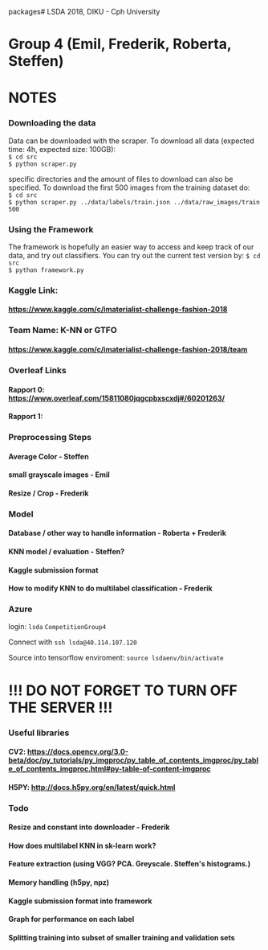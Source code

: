 packages# LSDA
2018, DIKU - Cph University

# Group 4 (Emil, Frederik, Roberta, Steffen)

# NOTES

### Downloading the data
Data can be downloaded with the scraper. To download all data (expected time: 4h, expected size: 100GB):  
`$ cd src`  
`$ python scraper.py`  
  
specific directories and the amount of files to download can also be specified. To download the first 500 images from the training dataset do:  
`$ cd src`  
`$ python scraper.py ../data/labels/train.json ../data/raw_images/train 500`

### Using the Framework
The framework is hopefully an easier way to access and keep track of our data, and try out classifiers. You can try out the current test version by:
`$ cd src`  
`$ python framework.py`  


### Kaggle Link:
#### https://www.kaggle.com/c/imaterialist-challenge-fashion-2018

### Team Name: K-NN or GTFO
#### https://www.kaggle.com/c/imaterialist-challenge-fashion-2018/team

### Overleaf Links
#### Rapport 0: https://www.overleaf.com/15811080jqgcpbxscxdj#/60201263/
#### Rapport 1: 

### Preprocessing Steps
#### Average Color - Steffen
#### small grayscale images  - Emil
#### Resize / Crop - Frederik

### Model
#### Database / other way to handle information - Roberta + Frederik
#### KNN model / evaluation - Steffen?
#### Kaggle submission format
#### How to modify KNN to do multilabel classification - Frederik

### Azure
login:
`lsda`
`CompetitionGroup4`

Connect with 
`ssh lsda@40.114.107.120`

Source into tensorflow enviroment:
`source lsdaenv/bin/activate`

# !!! DO NOT FORGET TO TURN OFF THE SERVER !!!

### Useful libraries
#### CV2: https://docs.opencv.org/3.0-beta/doc/py_tutorials/py_imgproc/py_table_of_contents_imgproc/py_table_of_contents_imgproc.html#py-table-of-content-imgproc
#### H5PY: http://docs.h5py.org/en/latest/quick.html


### Todo
#### Resize and constant into downloader - Frederik
#### How does multilabel KNN in sk-learn work?
#### Feature extraction (using VGG? PCA. Greyscale. Steffen's histograms.)
#### Memory handling (h5py, npz)
#### Kaggle submission format into framework
#### Graph for performance on each label
#### Splitting training into subset of smaller training and validation sets
